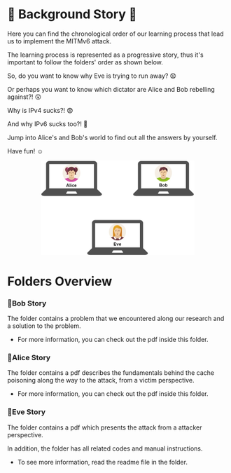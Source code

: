 # 📖 Background Story 📖
Here you can find the chronological order of our learning process that lead us to implement the MITMv6 attack. 

The learning process is represented as a progressive story, thus it's important to follow the folders' order as shown below.

So, do you want to know why Eve is trying to run away? 😧

Or perhaps you want to know which dictator are Alice and Bob rebelling against?! 😲

Why is IPv4 sucks?! 😨

And why IPv6 sucks too?! 🤯

Jump into Alice's and Bob's world to find out all the answers by yourself.

Have fun! ☺️

<p align="center">
<img height="215.5" width="350" src="Alice&Bob_world.jpg" />
</p>

# Folders Overview

### 📁Bob Story
The folder contains a problem that we encountered along our research and a solution to the problem.
* For more information, you can check out the pdf inside this folder. 

### 📁Alice Story
The folder contains a pdf describes the fundamentals behind the cache poisoning along the way to the attack, from a victim perspective. 
* For more information, you can check out the pdf inside this folder. 

### 📁Eve Story 
The folder contains a pdf which presents the attack from a attacker perspective. 

In addition, the folder has all related codes and manual instructions.
* To see more information, read the readme file in the folder.
